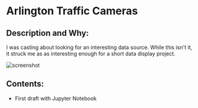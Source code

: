 # Arlington Traffic Cameras

## Description and Why:
I was casting about looking for an interesting data source. While this isn't it, it struck me as as interesting enough for a short data display project.

![screenshot](https://github.com/hrokr/little-pyprojects/blob/main/Arlington_Traffic_Cameras/images/Screen%20Shot.png) 

## Contents:
 - First draft with Jupyter Notebook
